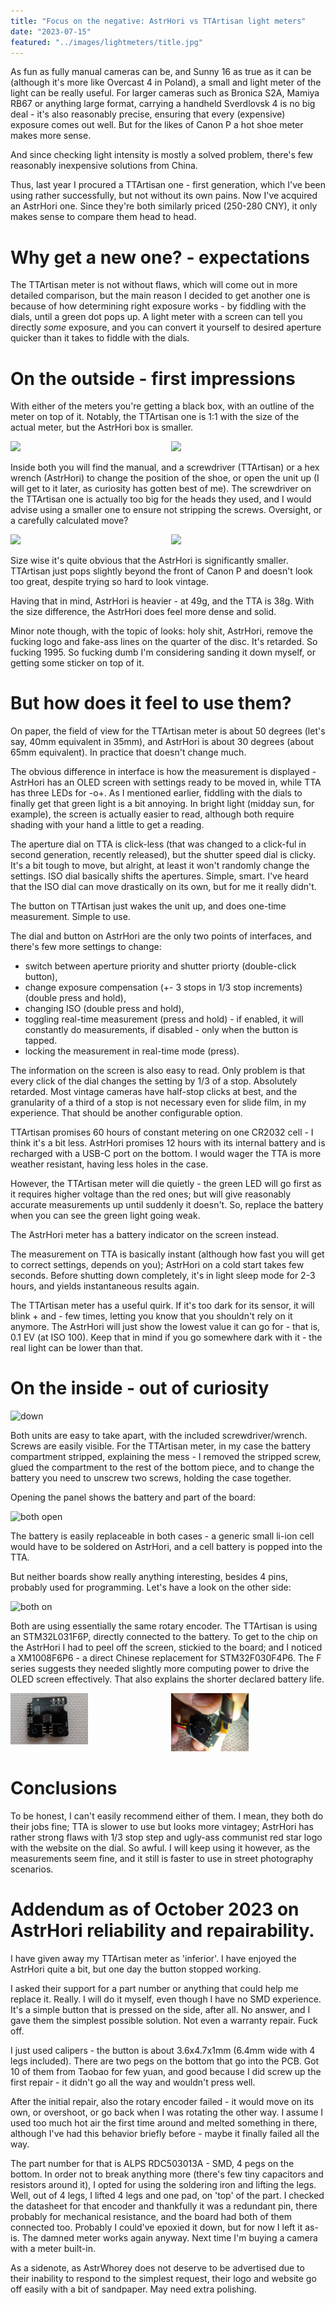 ```yaml
---
title: "Focus on the negative: AstrHori vs TTArtisan light meters"
date: "2023-07-15"
featured: "../images/lightmeters/title.jpg"
---
```


As fun as fully manual cameras can be, and Sunny 16 as true as it can be (although it's more like Overcast 4 in Poland), a small and light meter of the light can be really useful. For larger cameras such as Bronica S2A, Mamiya RB67 or anything large format, carrying a handheld Sverdlovsk 4 is no big deal - it's also reasonably precise, ensuring that every (expensive) exposure comes out well. But for the likes of Canon P a hot shoe meter makes more sense.

And since checking light intensity is mostly a solved problem, there's few reasonably inexpensive solutions from China.

Thus, last year I procured a TTArtisan one - first generation, which I've been using rather successfully, but not without its own pains. Now I've acquired an AstrHori one. Since they're both similarly priced (250-280 CNY), it only makes sense to compare them head to head.

# Why get a new one? - expectations

The TTArtisan meter is not without flaws, which will come out in more detailed comparison, but the main reason I decided to get another one is because of how determining right exposure works - by fiddling with the dials, until a green dot pops up. A light meter with a screen can tell you directly *some* exposure, and you can convert it yourself to desired aperture quicker than it takes to fiddle with the dials.

# On the outside - first impressions

With either of the meters you're getting a black box, with an outline of the meter on top of it. Notably, the TTArtisan one is 1:1 with the size of the actual meter, but the AstrHori box is smaller.

<div style="display:flex">
     <div style="flex:1;padding-left;">
          <img src="../images/lightmeters/tta-box.jpg" width="50%"/>
     </div>
     <div style="flex:1;padding-left:10px;">
          <img src="../images/lightmeters/astr-box.jpg" width="50%"/>
     </div>
</div>

Inside both you will find the manual, and a screwdriver (TTArtisan) or a hex wrench (AstrHori) to change the position of the shoe, or open the unit up (I will get to it later, as curiosity has gotten best of me). The screwdriver on the TTArtisan one is actually too big for the heads they used, and I would advise using a smaller one to ensure not stripping the screws. Oversight, or a carefully calculated move?

<div style="display:flex">
     <div style="flex:1;padding-left;">
          <img src="../images/lightmeters/tta-on-p.jpg" width="50%"/>
     </div>
     <div style="flex:1;padding-left:10px;">
          <img src="../images/lightmeters/astr-on-p.jpg" width="50%"/>
     </div>
</div>

Size wise it's quite obvious that the AstrHori is significantly smaller. TTArtisan just pops slightly beyond the front of Canon P and doesn't look too great, despite trying so hard to look vintage.

Having that in mind, AstrHori is heavier - at 49g, and the TTA is 38g. With the size difference, the AstrHori does feel more dense and solid.

Minor note though, with the topic of looks: holy shit, AstrHori, remove the fucking logo and fake-ass lines on the quarter of the disc. It's retarded. So fucking 1995. So fucking dumb I'm considering sanding it down myself, or getting some sticker on top of it.

# But how does it feel to use them?

On paper, the field of view for the TTArtisan meter is about 50 degrees (let's say, 40mm equivalent in 35mm), and AstrHori is about 30 degrees (about 65mm equivalent). In practice that doesn't change much.

The obvious difference in interface is how the measurement is displayed - AstrHori has an OLED screen with settings ready to be moved in, while TTA has three LEDs for -o+. As I mentioned earlier, fiddling with the dials to finally get that green light is a bit annoying. In bright light (midday sun, for example), the screen is actually easier to read, although both require shading with your hand a little to get a reading.

The aperture dial on TTA is click-less (that was changed to a click-ful in second generation, recently released), but the shutter speed dial is clicky. It's a bit tough to move, but alright, at least it won't randomly change the settings. ISO dial basically shifts the apertures. Simple, smart. I've heard that the ISO dial can move drastically on its own, but for me it really didn't.

The button on TTArtisan just wakes the unit up, and does one-time measurement. Simple to use.

The dial and button on AstrHori are the only two points of interfaces, and there's few more settings to change:
* switch between aperture priority and shutter priorty (double-click button),
* change exposure compensation (+- 3 stops in 1/3 stop increments) (double press and hold),
* changing ISO (double press and hold),
* toggling real-time measurement (press and hold) - if enabled, it will constantly do measurements, if disabled - only when the button is tapped.
* locking the measurement in real-time mode (press).

The information on the screen is also easy to read. Only problem is that every click of the dial changes the setting by 1/3 of a stop. Absolutely retarded. Most vintage cameras have half-stop clicks at best, and the granularity of a third of a stop is not necessary even for slide film, in my experience. That should be another configurable option.

TTArtisan promises 60 hours of constant metering on one CR2032 cell - I think it's a bit less. AstrHori promises 12 hours with its internal battery and is recharged with a USB-C port on the bottom. I would wager the TTA is more weather resistant, having less holes in the case.

However, the TTArtisan meter will die quietly - the green LED will go first as it requires higher voltage than the red ones; but will give reasonably accurate measurements up until suddenly it doesn't. So, replace the battery when you can see the green light going weak.

The AstrHori meter has a battery indicator on the screen instead.

The measurement on TTA is basically instant (although how fast you will get to correct settings, depends on you); AstrHori on a cold start takes few seconds. Before shutting down completely, it's in light sleep mode for 2-3 hours, and yields instantaneous results again.

The TTArtisan meter has a useful quirk. If it's too dark for its sensor, it will blink + and - few times, letting you know that you shouldn't rely on it anymore. The AstrHori will just show the lowest value it can go for - that is, 0.1 EV (at ISO 100). Keep that in mind if you go somewhere dark with it - the real light can be lower than that.

# On the inside - out of curiosity

![down](../images/lightmeters/down.jpg)

Both units are easy to take apart, with the included screwdriver/wrench. Screws are easily visible. For the TTArtisan meter, in my case the battery compartment stripped, explaining the mess - I removed the stripped screw, glued the compartment to the rest of the bottom piece, and to change the battery you need to unscrew two screws, holding the case together.

Opening the panel shows the battery and part of the board:

![both open](../images/lightmeters/both-inside.jpg)

The battery is easily replaceable in both cases - a generic small li-ion cell would have to be soldered on AstrHori, and a cell battery is popped into the TTA.

But neither boards show really anything interesting, besides 4 pins, probably used for programming. Let's have a look on the other side:

![both on](../images/lightmeters/both-on.jpg)

Both are using essentially the same rotary encoder. The TTArtisan is using an STM32L031F6P, directly connected to the battery. To get to the chip on the AstrHori I had to peel off the screen, stickied to the board; and I noticed a XM1008F6P6 - a direct Chinese replacement for STM32F030F4P6. The F series suggests they needed slightly more computing power to drive the OLED screen effectively. That also explains the shorter declared battery life.

<div style="display:flex">
     <div style="flex:1;padding-left;">
          <img src="../images/lightmeters/tta-stm.jpg" width="50%"/>
     </div>
     <div style="flex:1;padding-left:10px;">
          <img src="../images/lightmeters/astr-xm.jpg" width="50%"/>
     </div>
</div>

# Conclusions

To be honest, I can't easily recommend either of them. I mean, they both do their jobs fine; TTA is slower to use but looks more vintagey; AstrHori has rather strong flaws with 1/3 stop step and ugly-ass communist red star logo with the website on the dial. So awful. I will keep using it however, as the measurements seem fine, and it still is faster to use in street photography scenarios.

# Addendum as of October 2023 on AstrHori reliability and repairability.

I have given away my TTArtisan meter as 'inferior'. I have enjoyed the AstrHori quite a bit, but one day the button stopped working.

I asked their support for a part number or anything that could help me replace it. Really. I will do it myself, even though I have no SMD experience. It's a simple button that is pressed on the side, after all. No answer, and I gave them the simplest possible solution. Not even a warranty repair. Fuck off.

I just used calipers - the button is about 3.6x4.7x1mm (6.4mm wide with 4 legs included). There are two pegs on the bottom that go into the PCB. Got 10 of them from Taobao for few yuan, and good because I did screw up the first repair - it didn't go all the way and wouldn't press well.

After the initial repair, also the rotary encoder failed - it would move on its own, or overshoot, or go back when I was rotating the other way. I assume I used too much hot air the first time around and melted something in there, although I've had this behavior briefly before - maybe it finally failed all the way.

The part number for that is ALPS RDC503013A - SMD, 4 pegs on the bottom. In order not to break anything more (there's few tiny capacitors and resistors around it), I opted for using the soldering iron and lifting the legs. Well, out of 4 legs, I lifted 4 legs and one pad, on 'top' of the part. I checked the datasheet for that encoder and thankfully it was a redundant pin, there probably for mechanical resistance, and the board had both of them connected too. Probably I could've epoxied it down, but for now I left it as-is. The damned meter works again anyway. Next time I'm buying a camera with a meter built-in.

As a sidenote, as AstrWhorey does not deserve to be advertised due to their inability to respond to the simplest request, their logo and website go off easily with a bit of sandpaper. May need extra polishing.